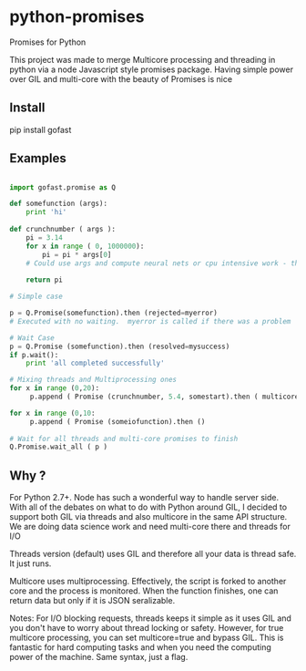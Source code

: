 # python-promises
Promises for Python

This project was made to merge Multicore processing and threading in python via a node Javascript style promises package.  Having simple power over GIL and multi-core with the beauty of Promises is nice

## Install
pip install gofast

## Examples

```python

import gofast.promise as Q

def somefunction (args):
    print 'hi'
    
def crunchnumber ( args ):
    pi = 3.14
    for x in range ( 0, 1000000):
        pi = pi * args[0]
    # Could use args and compute neural nets or cpu intensive work - this was called multicore
    
    return pi

# Simple case

p = Q.Promise(somefunction).then (rejected=myerror)
# Executed with no waiting.  myerror is called if there was a problem

# Wait Case
p = Q.Promise (somefunction).then (resolved=mysuccess)
if p.wait(): 
    print 'all completed successfully'

# Mixing threads and Multiprocessing ones
for x in range (0,20):
     p.append ( Promise (crunchnumber, 5.4, somestart).then ( multicore=True, resovled=get_computation_result)

for x in range (0,10:
     p.append ( Promise (someiofunction).then ()
     
# Wait for all threads and multi-core promises to finish
Q.Promise.wait_all ( p )
 ```

## Why ?

 For Python 2.7+.  Node has such a wonderful way to handle server side.  With all of the debates
 on what to do with Python around GIL, I decided to support both GIL via threads and also multicore in the same
 API structure.  We are doing data science work and need multi-core there and threads for I/O

 Threads version (default) uses GIL and therefore all your data is thread safe.  It just runs.

 Multicore uses multiprocessing.  Effectively, the script is forked to another core and the process is monitored.
   When the function finishes, one can return data but only if it is JSON seralizable. 

 Notes: For I/O blocking requests, threads keeps it simple as it uses GIL and you don't have to worry about thread locking or safety.  However, for true multicore processing, you can set multicore=true and bypass GIL.  This is fantastic for hard computing tasks and when you need the computing power of the machine.  Same syntax, just a flag.
 
 
